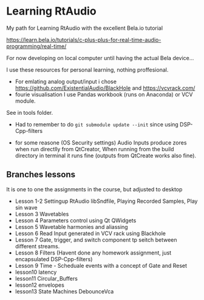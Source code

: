 # Learning RtAudio

My path for Learning RtAudio with the excellent Bela.io tutorial

https://learn.bela.io/tutorials/c-plus-plus-for-real-time-audio-programming/real-time/

For now developing on local computer until having the actual Bela device...

I use these resources for personal learning, nothing proffesional.

* For emlating analog output/input i chose 
    https://github.com/ExistentialAudio/BlackHole
    and 
    https://vcvrack.com/
* fourie visualisation I use Pandas workbook (runs on Anaconda) or VCV module.

See in tools folder.

* Had to remember to do `git submodule update --init` since using DSP-Cpp-filters

* for some reasone  (OS Security settings) Audio Inputs produce zores when run directlly from QtCreator,
    When running from the build directory in terminal it runs fine (outputs from QtCreate works also fine).
    
## Branches lessons

It is one to one the assignments in the course, but adjusted to desktop

- Lesson 1-2 Settingup RtAudio libSndfile, Playing Recorded Samples, Play sin wave
- Lesson 3   Wavetables
- Lesson 4   Parameters control using Qt QWidgets
- Lesson 5   Wavetable harmonies and aliassing
- Lesson 6   Read Input generated in VCV rack using Blackhole
- Lesson 7   Gate, trigger, and switch component tp seitch between different streams.
- Lesson 8   Filters (Havent done any homework assignment, just encapsulated DSP-Cpp-filters)
- Lesson 9   Time - Scheduale events with a concept of Gate and Reset
- lesson10   latency
- lesson11   Circular_Buffers
- lesson12   envelopes
- lesson13   State Machines DebounceVca